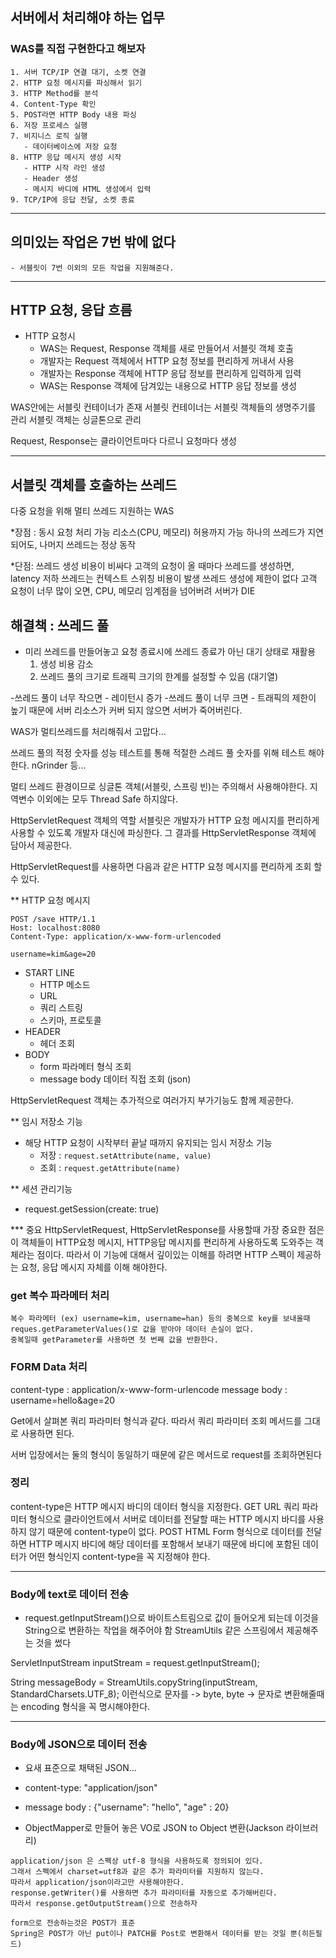 ## 서버에서 처리해야 하는 업무

### WAS를 직접 구현한다고 해보자

    1. 서버 TCP/IP 연결 대기, 소켓 연결
    2. HTTP 요청 메시지를 파싱해서 읽기
    3. HTTP Method를 분석
    4. Content-Type 확인
    5. POST라면 HTTP Body 내용 파싱
    6. 저장 프로세스 실행
    7. 비지니스 로직 실행
       - 데이터베이스에 저장 요청
    8. HTTP 응답 메시지 생성 시작
       - HTTP 시작 라인 생성
       - Header 생성
       - 메시지 바디에 HTML 생성에서 입력
    9. TCP/IP에 응답 전달, 소켓 종료

---

## 의미있는 작업은 7번 밖에 없다

    - 서블릿이 7번 이외의 모든 작업을 지원해준다.

---

## HTTP 요청, 응답 흐름

- HTTP 요청시
  - WAS는 Request, Response 객체를 새로 만들어서 서블릿 객체 호출
  - 개발자는 Request 객체에서 HTTP 요청 정보를 편리하게 꺼내서 사용
  - 개발자는 Response 객체에 HTTP 응답 정보를 편리하게 입력하게 입력
  - WAS는 Response 객체에 담겨있는 내용으로 HTTP 응답 정보를 생성

WAS안에는 서블릿 컨테이너가 존재
서블릿 컨테이너는 서블릿 객체들의 생명주기를 관리
서블릿 객체는 싱글톤으로 관리

Request, Response는 클라이언트마다 다르니 요청마다 생성

---

## 서블릿 객체를 호출하는 쓰레드

다중 요청을 위해 멀티 쓰레드 지원하는 WAS

*장점 :
동시 요청 처리 가능
리소스(CPU, 메모리) 허용까지 가능
하나의 쓰레드가 지연 되어도, 나머지 쓰레드는 정상 동작

*단점:
쓰레드 생성 비용이 비싸다
고객의 요청이 올 때마다 쓰레드를 생성하면, latency 저하
쓰레드는 컨텍스트 스위칭 비용이 발생
쓰레드 생성에 제한이 없다
고객 요청이 너무 많이 오면, CPU, 메모리 임계점을 넘어버려 서버가 DIE

## 해결책 : 쓰레드 풀

- 미리 쓰레드를 만들어놓고 요청 종료시에 쓰레드 종료가 아닌 대기 상태로 재활용
  1.  생성 비용 감소
  2.  쓰레드 풀의 크기로 트래픽 크기의 한계를 설정할 수 있음 (대기열)

-쓰레드 풀이 너무 작으면 - 레이턴시 증가 -쓰레드 풀이 너무 크면 - 트래픽의 제한이 높기 때문에 서버 리소스가 커버 되지 않으면 서버가 죽어버린다.

WAS가 멀티쓰레드를 처리해줘서 고맙다...

쓰레드 풀의 적정 숫자를 성능 테스트를 통해
적절한 스레드 풀 숫자를 위해 테스트 해야한다.
nGrinder 등...

멀티 쓰레드 환경이므로 싱글톤 객체(서블릿, 스프링 빈)는 주의해서 사용해야한다.
지역변수 이외에는 모두 Thread Safe 하지않다.

HttpServletRequest 객체의 역할
서블릿은 개발자가 HTTP 요청 메시지를 편리하게 사용할 수 있도록 개발자 대신에 파싱한다. 그 결과를 HttpServletResponse 객체에 담아서 제공한다.

HttpServletRequest를 사용하면 다음과 같은 HTTP 요청 메시지를 편리하게 조회 할 수 있다.

** HTTP 요청 메시지

```
POST /save HTTP/1.1
Host: localhost:8080
Content-Type: application/x-www-form-urlencoded

username=kim&age=20
```

- START LINE
  - HTTP 메소드
  - URL
  - 쿼리 스트링
  - 스키마, 프로토콜
- HEADER
  - 헤더 조회
- BODY
  - form 파라메터 형식 조회
  - message body 데이터 직접 조회 (json)

HttpServletRequest 객체는 추가적으로 여러가지 부가기능도 함께 제공한다.

** 임시 저장소 기능

- 해당 HTTP 요청이 시작부터 끝날 때까지 유지되는 임시 저장소 기능
  - 저장 : `request.setAttribute(name, value)`
  - 조회 : `request.getAttribute(name)`

** 세션 관리기능

- request.getSession(create: true)

*** 중요
HttpServletRequest, HttpServletResponse를 사용할때 가장 중요한 점은 이 객체들이 HTTP요청 메시지, HTTP응답 메시지를 편리하게 사용하도록 도와주는 객체라는 점이다. 따라서 이 기능에 대해서 깊이있는 이해를 하려면 HTTP 스펙이 제공하는 요청, 응답 메시지 자체를 이해 해야한다.


### get 복수 파라메터 처리

```
복수 파라메터 (ex) username=kim, username=han) 등의 중복으로 key를 보내올때
reques.getParameterValues()로 값을 받아야 데이터 손실이 없다.
중복일때 getParameter를 사용하면 첫 번째 값을 반환한다.
```

### FORM Data 처리

content-type : application/x-www-form-urlencode
message body : username=hello&age=20

Get에서 살펴본 쿼리 파라미터 형식과 같다. 따라서 쿼리 파라미터 조회 메서드를 그대로 사용하면 된다.

서버 입장에서는 둘의 형식이 동일하기 때문에 같은 메서드로 request를 조회하면된다


### 정리
content-type은 HTTP 메시지 바디의 데이터 형식을 지정한다.
GET URL 쿼리 파라미터 형식으로 클라이언트에서 서버로 데이터를 전달할 때는 HTTP 메시지 바디를 사용하지 않기
때문에 content-type이 없다.
POST HTML Form 형식으로 데이터를 전달하면 HTTP 메시지 바디에 해당 데이터를 포함해서 보내기 때문에 바디에
포함된 데이터가 어떤 형식인지 content-type을 꼭 지정해야 한다.

---

### Body에 text로 데이터 전송

- request.getInputStream()으로 바이트스트림으로 값이 들어오게 되는데 이것을
String으로 변환하는 작업을 해주어야 함 StreamUtils 같은 스프링에서 제공해주는 것을 썼다

ServletInputStream inputStream = request.getInputStream();

String messageBody = StreamUtils.copyString(inputStream, StandardCharsets.UTF_8);
이런식으로 문자를 -> byte, byte -> 문자로 변환해줄때는 encoding 형식을 꼭 명시해야한다.

---

### Body에 JSON으로 데이터 전송

- 요새 표준으로 채택된 JSON...

- content-type: "application/json"
- message body : {"username": "hello", "age" : 20}
- ObjectMapper로 만들어 놓은 VO로 JSON to Object 변환(Jackson 라이브러리)

```
application/json 은 스펙상 utf-8 형식을 사용하도록 정의되어 있다.
그래서 스펙에서 charset=utf8과 같은 추가 파라미터를 지원하지 않는다.
따라서 application/json이라고만 사용해야한다.
response.getWriter()를 사용하면 추가 파라미터를 자동으로 추가해버린다.
따라서 response.getOutputStream()으로 전송하자
```

```
form으로 전송하는것은 POST가 표준 
Spring은 POST가 아닌 put이나 PATCH를 Post로 변환해서 데이터를 받는 것일 뿐(히든필드)
```
